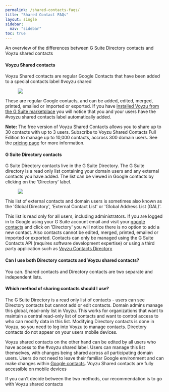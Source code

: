 ```yaml
---
permalink: /shared-contacts-faqs/
title: "Shared Contact FAQs"
layout: single
sidebar:
  nav: "sidebar"
toc: true
---
```

<p class="lead color-2 italic mb-1">An overview of the differences between G Suite Directory
contacts and Voyzu shared contacts</p>

<h4 class="bold">Voyzu Shared contacts</h4>
<p>Voyzu Shared contacts are regular Google Contacts that have been added to a special
contacts label #voyzu shared
<figure class="shadow rounded mb-5">
<img src="img/shared_folder_google.png">
</figure>
<p>
These are regular Google contacts, and can be added,
edited, merged, printed, emailed or imported or exported. If you have <a
href="https://gsuite.google.com/marketplace/app/voyzu_contacts_directory/337624936001?pann=gam"
target="_blank">installed Voyzu from the G Suite marketplace</a> you will notice
that you and your users have the #voyzu shared
contacts label automatically added.
</p>
<p><b>Note:</b> The free version of Voyzu Shared Contacts allows you to share up to 30
contacts with up to 3 users. Subscribe
to Voyzu Shared Contacts Full Edition to manage up to 10,000
contacts, accross 300 domain users.
See the <a href="pricing.html">pricing page</a> for more information.
</p>



<h4 class="bold">G Suite Directory contacts</h4>
<p>G Suite Directory contacts live in the G Suite Directory. The G Suite directory is a
read
only list containing your domain users and any external contacts you have added. The
list can be viewed
in Google contacts by clicking on the 'Directory' label.
<figure class="shadow rounded mb-5">
<img src="img/screen_contacts_directory.png">
</figure>

This list of external contacts and domain users is sometimes also
known as the 'Global Directory', 'External Contact List' or 'Global Address List
(GAL)'.
</p>
<p>
This list is read only for all users, including administrators. If you are logged in
to Google using your G Suite account email and visit your <a target="_blank"
href="https://contacts.google.com">google contacts</a> and click on 'Directory'
you will notice there is no option to add a new contact. Also contacts cannot be
edited, merged, printed, emailed or imported or exported. Contacts
can only be managed using the G Suite Contacts API (requires software development
expertise) or using a third party application such as <a
href="/contacts-directory/index.html">Voyzu Contacts Directory</a>
</p>


<h4 class="bold">Can I use both Directory contacts and Voyzu shared contacts?</h4>
<p>You can. Shared contacts and Directory contacts are two separate and independent
lists.
</p>


<h4 class="bold">Which method of sharing contacts should I use?</h4>
<p>The G Suite Directory is a read only list of contacts - users can see Directory
contacts but cannot add or edit contacts. Domain admins manage this global, read-only list in Voyzu.
This works for organizations that want to
maintain a central read-only list of contacts and
want to control access to who can modify data in this list. Modifying Directory
contacts is done in Voyzu,
so you need to log into Voyzu to manage contacts. Directory contacts do not appear
on your users mobile devices.
</p>
<p> Voyzu shared contacts on the other hand can be edited by all users who have access
to the #voyzu shared label. Users can manage this list
themselves, with changes being shared across all participating domain users. Users
do not need to leave their familiar Google
environment and can make changes within <a target="_blank"
href="https://contacts.googlecom">Google contacts</a>. Voyzu Shared
contacts are fully accessible on mobile devices</p>
<p>If you can't decide between the two methods, our recommendation is to go with Voyzu
shared contacts</p>
</div>

